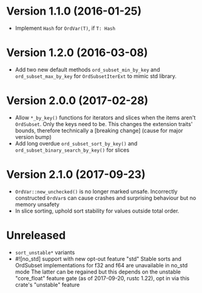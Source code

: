Version 1.1.0 (2016-01-25)
==========================

* Implement `Hash` for `OrdVar(T)`, if `T: Hash`

Version 1.2.0 (2016-03-08)
==========================

* Add two new default methods `ord_subset_min_by_key` and `ord_subset_max_by_key` for `OrdSubsetIterExt` to mimic std library.

Version 2.0.0 (2017-02-28)
==========================
* Allow `*_by_key()`  functions for iterators and slices when the items aren't `OrdSubset`. Only the keys need to be. This changes the extension traits' bounds, therefore technically a [breaking change] (cause for major version bump)
* Add long overdue `ord_subset_sort_by_key()` and `ord_subset_binary_search_by_key()` for slices

Version 2.1.0 (2017-09-23)
==========================
* `OrdVar::new_unchecked()` is no longer marked unsafe. Incorrectly constructed `OrdVar`s can cause crashes and surprising behaviour
but no memory unsafety
* In slice sorting, uphold sort stability for values outside total order.

Unreleased
==========
* `sort_unstable*` variants
* #![no_std] support with new opt-out feature "std"
  Stable sorts and OrdSubset implementations for f32 and f64 are unavailable in no_std mode 
  The latter can be regained but this depends on the unstable "core_float" feature gate (as of 2017-09-20, rustc 1.22), opt in via this crate's "unstable" feature
